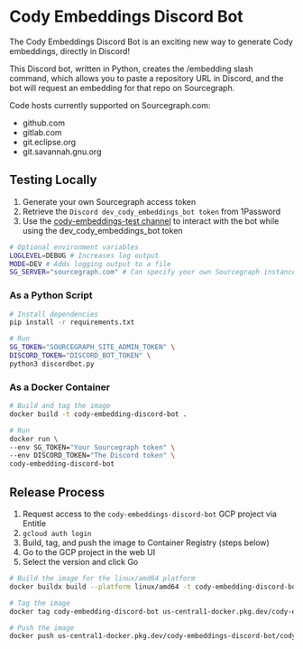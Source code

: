 # Cody Embeddings Discord Bot

The Cody Embeddings Discord Bot is an exciting new way to generate Cody embeddings, directly in Discord!

This Discord bot, written in Python, creates the /embedding slash command, which allows you to paste a repository URL in Discord, and the bot will request an embedding for that repo on Sourcegraph.

Code hosts currently supported on Sourcegraph.com:
- github.com
- gitlab.com
- git.eclipse.org
- git.savannah.gnu.org

## Testing Locally
1. Generate your own Sourcegraph access token
2. Retrieve the `Discord dev_cody_embeddings_bot token` from 1Password
3. Use the [cody-embeddings-test channel](https://discord.com/channels/969688426372825169/1126274921820074096) to interact with the bot while using the dev_cody_embeddings_bot token

```bash
# Optional environment variables
LOGLEVEL=DEBUG # Increases log output
MODE=DEV # Adds logging output to a file
SG_SERVER="sourcegraph.com" # Can specify your own Sourcegraph instance
```

### As a Python Script
```bash
# Install dependencies
pip install -r requirements.txt

# Run
SG_TOKEN="SOURCEGRAPH_SITE_ADMIN_TOKEN" \
DISCORD_TOKEN="DISCORD_BOT_TOKEN" \
python3 discordbot.py
```

### As a Docker Container
```bash
# Build and tag the image
docker build -t cody-embedding-discord-bot .

# Run
docker run \
--env SG_TOKEN="Your Sourcegraph token" \
--env DISCORD_TOKEN="The Discord token" \
cody-embedding-discord-bot
```

## Release Process
1. Request access to the `cody-embeddings-discord-bot` GCP project via Entitle
2. `gcloud auth login`
3. Build, tag, and push the image to Container Registry (steps below)
4. Go to the GCP project in the web UI
5. Select the version and click Go

```bash
# Build the image for the linux/amd64 platform
docker buildx build --platform linux/amd64 -t cody-embedding-discord-bot .

# Tag the image
docker tag cody-embedding-discord-bot us-central1-docker.pkg.dev/cody-embeddings-discord-bot/cody-embeddings-discord-bot/cody-embedding-discord-bot

# Push the image
docker push us-central1-docker.pkg.dev/cody-embeddings-discord-bot/cody-embeddings-discord-bot/cody-embedding-discord-bot
```
